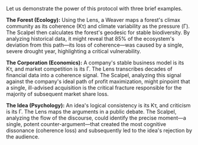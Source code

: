 Let us demonstrate the power of this protocol with three brief examples.

**The Forest (Ecology):** Using the Lens, a Weaver maps a forest's climax community as its coherence (Kτ) and climate variability as the pressure (Γ). The Scalpel then calculates the forest's geodesic for stable biodiversity. By analyzing historical data, it might reveal that 85% of the ecosystem's deviation from this path—its loss of coherence—was caused by a single, severe drought year, highlighting a critical vulnerability.

**The Corporation (Economics):** A company's stable business model is its Kτ, and market competition is its Γ. The Lens transcribes decades of financial data into a coherence signal. The Scalpel, analyzing this signal against the company's ideal path of profit maximization, might pinpoint that a single, ill-advised acquisition is the critical fracture responsible for the majority of subsequent market share loss.

**The Idea (Psychology):** An idea's logical consistency is its Kτ, and criticism is its Γ. The Lens maps the arguments in a public debate. The Scalpel, analyzing the flow of the discourse, could identify the precise moment—a single, potent counter-argument—that created the most cognitive dissonance (coherence loss) and subsequently led to the idea's rejection by the audience.